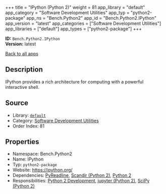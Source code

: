 ﻿+++
title = "IPython (Python 2)"
weight = 81
app_library = "default"
app_category = "Software Development Utilities"
app_typ = "python2-package"
app_ns = "Bench.Python2"
app_id = "Bench.Python2.IPython"
app_version = "latest"
app_categories = ["Software Development Utilities"]
app_libraries = ["default"]
app_types = ["python2-package"]
+++

**ID:** `Bench.Python2.IPython`  
**Version:** latest  
<!--more-->

[Back to all apps](/apps/)

## Description
IPython provides a rich architecture for computing with a powerful interactive shell.

## Source

* Library: [`default`](/app_libraries/default)
* Category: [Software Development Utilities](/app_categories/software-development-utilities)
* Order Index: 81

## Properties

* Namespace: Bench.Python2
* Name: IPython
* Typ: `python2-package`
* Website: <https://ipython.org/>
* Dependencies: [PyReadline](/apps/Bench.Python.PyReadline), [Scandir (Python 2)](/apps/Bench.Python2.Scandir), [Python 2](/apps/Bench.Python2)
* Responsibilities: [Python 2 Development](/apps/Bench.Group.Python2Development), [jupyter (Python 2)](/apps/Bench.Python2.Jupyter), [SciPy (Python 2)](/apps/Bench.Python2.SciPy)

